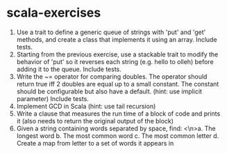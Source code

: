 # scala-exercises
1. Use a trait to define a generic queue of strings with 'put' and 'get' methods, and create a class that implements it using an array. Include tests.
2. Starting from the previous exercise, use a stackable trait to modify the behavior of 'put' so it reverses each string (e.g. hello to olleh) before adding it to the queue. Include tests.
3. Write the ~= operator for comparing doubles. The operator should return true iff 2 doubles are equal up to a small constant. The constant should be configurable but also have a default. (hint: use implicit parameter) Include tests.
4. Implement GCD in Scala (hint: use tail recursion)
5. Write a clause that measures the run time of a block of code and prints it (also needs to return the original output of the block)
6. Given a string containing words separated by space, find:
  <\n>a. The longest word
  b. The most common word
  c. The most common letter
  d. Create a map from letter to a set of words it appears in
